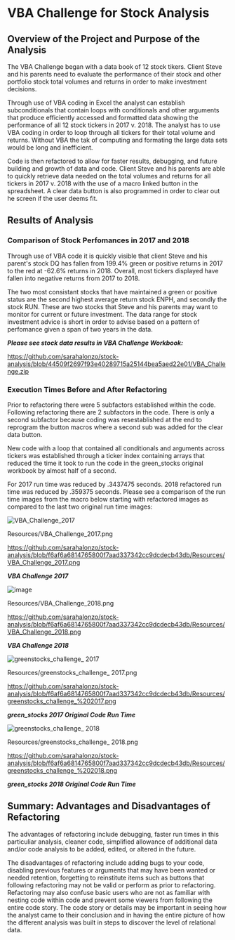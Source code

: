 # **VBA Challenge for Stock Analysis** 

## **Overview of the Project and Purpose of the Analysis**
  The VBA Challenge began with a data book of 12 stock tikers. Client Steve and his parents need to evaluate the performance of their stock and other portfolio stock total
volumes and returns in order to make investment decisions.

  Through use of VBA coding in Excel the analyst can establish subconditionals that contain loops with conditionals and other arguments that produce efficiently accessed 
and formatted data showing the performance of all 12 stock tickers in 2017 v. 2018. The analyst has to use VBA coding in order to loop through all tickers for their 
total volume and returns.  Without VBA the tak of computing and formating the large data sets would be long and inefficient.

  Code is then refactored to allow for faster results, debugging, and future building and growth of data and code. Client Steve and his parents are able to quickly 
retrieve data needed on the total volumes and returns for all tickers in 2017 v. 2018 with the use of a macro linked button in the spreadsheet. A clear data button 
is also programmed in order to clear out he screen if the user deems fit.

## **Results of Analysis**

### **Comparison of Stock Perfomances in 2017 and 2018**
       
  Through use of VBA code it is quickly visible that client Steve and his parent's stock DQ has fallen from 199.4% green or positive returns in 2017 to the red
at -62.6% returns in 2018. Overall, most tickers displayed have fallen into negative returns from 2017 to 2018. 

  The two most consistant stocks that have maintained a green or positive status are the second highest average return stock ENPH, and secondly the stock RUN. These are two stocks that Steve and his parents may want to monitor for current or future investment. The data range for stock investment advice is short in order to advise based on a pattern of perfomance given a span of two years in the data.

***Please see stock data results in VBA Challenge Workbook:***

 https://github.com/sarahalonzo/stock-analysis/blob/44509f2697f93e40289715a25144bea5aed22e01/VBA_Challenge.zip


### **Execution Times Before and After Refactoring**

  Prior to refactoring there were 5 subfactors established within the code. Following refactoring there are 2 subfactors in the code. There is only a second subfactor 
because coding was resestablished at the end to reprogram the button macros where a second sub was added for the clear data button. 

  New code with a loop that contained all conditionals and arguments across tickers was established through a ticker index containing arrays that reduced the time it 
took to run the code in the green_stocks original workbook by almost half of a second.

  For 2017 run time was reduced by .3437475 seconds. 2018 refactored run time was reduced by .359375 seconds. Please see a comparison of the run time images from the
macro below starting with refactored images as compared to the last two original run time images:


![VBA_Challenge_2017](https://user-images.githubusercontent.com/95314378/147019208-88bf82ce-d4b6-4bf3-8e3f-74562283cce5.png)

Resources/VBA_Challenge_2017.png

https://github.com/sarahalonzo/stock-analysis/blob/f6af6a6814765800f7aad337342cc9dcdecb43db/Resources/VBA_Challenge_2017.png


***VBA Challenge 2017***

![image](https://user-images.githubusercontent.com/95314378/147019323-3161c553-b92a-45ea-a4fe-6cb44d46e505.png)

Resources/VBA_Challenge_2018.png

https://github.com/sarahalonzo/stock-analysis/blob/f6af6a6814765800f7aad337342cc9dcdecb43db/Resources/VBA_Challenge_2018.png

***VBA Challenge 2018***

![greenstocks_challenge_ 2017](https://user-images.githubusercontent.com/95314378/147019375-5dae86b6-39cd-474d-901a-0886fb63ac72.png)


Resources/greenstocks_challenge_ 2017.png

https://github.com/sarahalonzo/stock-analysis/blob/f6af6a6814765800f7aad337342cc9dcdecb43db/Resources/greenstocks_challenge_%202017.png

***green_stocks 2017 Original Code Run Time***

![greenstocks_challenge_ 2018](https://user-images.githubusercontent.com/95314378/147019415-8bbdc7ba-e807-4fa9-bd0f-c6d0f553b3b5.png)

Resources/greenstocks_challenge_ 2018.png

https://github.com/sarahalonzo/stock-analysis/blob/f6af6a6814765800f7aad337342cc9dcdecb43db/Resources/greenstocks_challenge_%202018.png

***green_stocks 2018 Original Code Run Time***

## **Summary: Advantages and Disadvantages of Refactoring**

  The advantages of refactoring include debugging, faster run times in this particuliar analysis, cleaner code, simplified allowance of additional data and/or 
code analysis to be added, edited, or altered in the future. 

  The disadvantages of refactoring include adding bugs to your code, disabling previous features or arguments that may have been wanted or needed retention, 
forgetting to reinstitute items such as buttons that following refactoring may not be valid or perform as prior to refactoring. Refactoring may also confuse
basic users who are not as familiar with nesting code within code  and prevent some viewers from following the entire code story. The code story or details may
be important in seeing how the analyst came to their conclusion and in having the entire picture of how the different analysis was built in steps to discover the
level of relational data.

    





